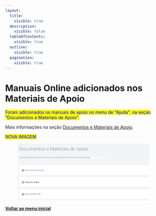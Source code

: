 ```yaml
---
layout:
  title:
    visible: true
  description:
    visible: false
  tableOfContents:
    visible: true
  outline:
    visible: true
  pagination:
    visible: true
---
```


# Manuais Online adicionados nos Materiais de Apoio

<mark style="color:blue;">Foram adicionados os manuais de apoio no menu de "Ajuda", na seção "Documentos e Materiais de Apoio".</mark>

Mais informações na seção [Documentos e Materiais de Apoio](../../portal/ajuda/documentos-e-materiais-de-apoio.md).

<mark style="color:blue;">NOVA IMAGEM</mark>

<figure><img src="../../../.gitbook/assets/image (1) (1) (1) (1) (1) (1) (1) (1) (1) (1) (1) (1) (1).png" alt=""><figcaption></figcaption></figure>

[**Voltar ao menu inicial**](./)

